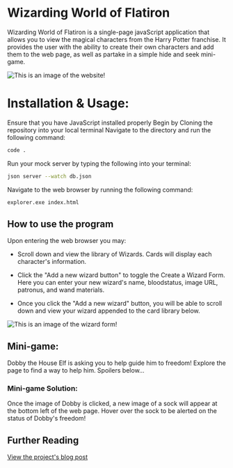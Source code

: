 # Wizarding World of Flatiron 

Wizarding World of Flatiron is a single-page javaScript application that allows you to view the magical characters from the Harry Potter franchise. It provides the user with the ability to create their own characters and add them to the web page, as well as partake in a simple hide and seek mini-game.

![This is an image of the website!](images/web-snippet.JPG)

# Installation & Usage:

Ensure that you have JavaScript installed properly
Begin by Cloning the repository into your local terminal
Navigate to the directory and run the following command:
```bash
code .
```
Run your mock server by typing the following into your terminal:
```bash
json server --watch db.json
```
Navigate to the web browser by running the following command:
```bash
explorer.exe index.html
```


## How to use the program

Upon entering the web browser you may:

* Scroll down and view the library of Wizards. Cards will display each character's information.

* Click the "Add a new wizard button" to toggle the Create a Wizard Form. Here you can enter your new wizard's name, bloodstatus, image URL, patronus, and wand materials.

* Once you click the "Add a new wizard" button, you will be able to scroll down and view your wizard appended to the card library below. 

![This is an image of the wizard form!](images/form-img.JPG)

## Mini-game:

Dobby the House Elf is asking you to help guide him to freedom! Explore the page to find a way to help him.
Spoilers below...





### Mini-game Solution:
Once the image of Dobby is clicked, a new image of a sock will appear at the bottom left of the web page. Hover over the sock to be alerted on the status of Dobby's freedom!




## Further Reading
[View the project's blog post](https://medium.com/@genevievesuder/how-my-phase-1-project-at-flatiron-school-changed-my-entire-coding-mindset-a55c9a50f3c9)
